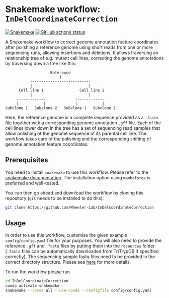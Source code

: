 # Snakemake workflow: `InDelCoordinateCorrection`

[![Snakemake](https://img.shields.io/badge/snakemake-≥6.3.0-brightgreen.svg)](https://snakemake.github.io)
[![GitHub actions status](https://github.com/<owner>/<repo>/workflows/Tests/badge.svg?branch=main)](https://github.com/<owner>/<repo>/actions?query=branch%3Amain+workflow%3ATests)


A Snakemake workflow to correct genome annotation feature coordinates after polishing a reference genome using short reads from one or more sequencing runs, allowing insertions and deletions. It allows traversing an relationship tree of e.g. mutant cell lines, correcting the genome annotations by traversing down a tree like this:
```
                    Reference
                        |
           ---------------------------
           |                         |
      Cell line 1                Cell line 2
           |                         |
     -------------             -------------
     |           |             |           |
Subclone 1   Subclone 2   Subclone 1   Subclone 2
```
Here, the reference genome is a complete sequence provided as a `.fasta` file together with a corresponding genome annotation `.gff` file. Each of the cell lines lower down in the tree has a set of sequencing read samples that allow polishing of the genome sequence of its parental cell line. The workflow takes care of the polishing and the corresponding shifting of genome annotation feature coordinates. 


## Prerequisites
You need to install `snakemake` to use this workflow. Please refer to the [snakemake documentation](https://snakemake.readthedocs.io/en/stable/getting_started/installation.html#installation-via-conda-mamba). The installation option using `mambaforge` is preferred and well-tested.

You can then go ahead and download the workflow by cloning this repository (`git` needs to be installed to do this):
```bash
git clone https://github.com/Wheeler-Lab/InDelCoordinateCorrection
```

## Usage

In order to use this workflow, customise the given example `config/config.yaml` file for your purposes. You will also need to provide the reference `.gff` and `.fasta` files by putting them into the `resources` folder (`.fasta` files can be automatically downloaded from TriTrypDB if specified correctly). The sequencing sample fastq files need to be provided in the correct directory structure. Please see [here](config/README.md) for more details.

To run the workflow please run
```bash
cd InDelCoordinateCorrection
conda activate snakemake
snakemake --cores all --use-conda --configfile config/config.yaml
```